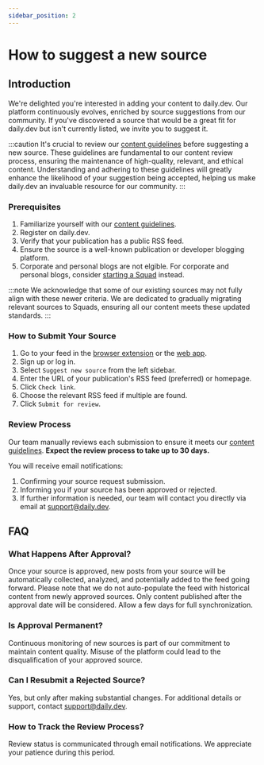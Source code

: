 ```yaml
---
sidebar_position: 2
---
```


# How to suggest a new source

## Introduction

We're delighted you're interested in adding your content to daily.dev. Our platform continuously evolves, enriched by source suggestions from our community. If you've discovered a source that would be a great fit for daily.dev but isn't currently listed, we invite you to suggest it.

:::caution
It's crucial to review our [content guidelines](/for-content-creators/content-guidelines.md) before suggesting a new source. These guidelines are fundamental to our content review process, ensuring the maintenance of high-quality, relevant, and ethical content. Understanding and adhering to these guidelines will greatly enhance the likelihood of your suggestion being accepted, helping us make daily.dev an invaluable resource for our community.
:::

### Prerequisites

1. Familiarize yourself with our [content guidelines](/for-content-creators/content-guidelines.md).
2. Register on daily.dev.
3. Verify that your publication has a public RSS feed.
4. Ensure the source is a well-known publication or developer blogging platform. 
5. Corporate and personal blogs are not elgible. For corporate and personal blogs, consider [starting a Squad](../squads/creating-your-squad.md) instead.

:::note
We acknowledge that some of our existing sources may not fully align with these newer criteria. We are dedicated to gradually migrating relevant sources to Squads, ensuring all our content meets these updated standards.
:::

### How to Submit Your Source

1. Go to your feed in the [browser extension](../getting-started/browser-extension-installation.md) or the [web app](https://app.daily.dev).
2. Sign up or log in.
3. Select `Suggest new source` from the left sidebar.
4. Enter the URL of your publication's RSS feed (preferred) or homepage.
5. Click `Check link`.
6. Choose the relevant RSS feed if multiple are found.
7. Click `Submit for review`.

### Review Process

Our team manually reviews each submission to ensure it meets our [content guidelines](/for-content-creators/content-guidelines.md). **Expect the review process to take up to 30 days.**

You will receive email notifications:
1. Confirming your source request submission.
2. Informing you if your source has been approved or rejected.
3. If further information is needed, our team will contact you directly via email at support@daily.dev.

## FAQ

### What Happens After Approval?

Once your source is approved, new posts from your source will be automatically collected, analyzed, and potentially added to the feed going forward. Please note that we do not auto-populate the feed with historical content from newly approved sources. Only content published after the approval date will be considered. Allow a few days for full synchronization.

### Is Approval Permanent?

Continuous monitoring of new sources is part of our commitment to maintain content quality. Misuse of the platform could lead to the disqualification of your approved source.

### Can I Resubmit a Rejected Source?

Yes, but only after making substantial changes. For additional details or support, contact support@daily.dev.

### How to Track the Review Process?

Review status is communicated through email notifications. We appreciate your patience during this period.
